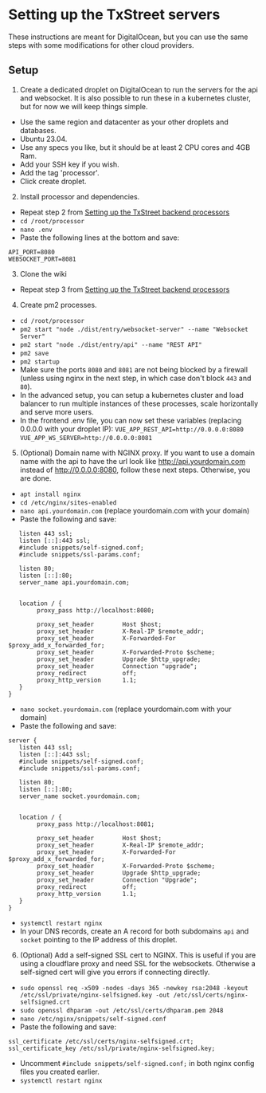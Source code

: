 # Setting up the TxStreet servers

These instructions are meant for DigitalOcean, but you can use the same steps with some modifications for other cloud providers.

## Setup

1. Create a dedicated droplet on DigitalOcean to run the servers for the api and websocket. It is also possible to run these in a kubernetes cluster, but for now we will keep things simple.
- Use the same region and datacenter as your other droplets and databases.
- Ubuntu 23.04.
- Use any specs you like, but it should be at least 2 CPU cores and 4GB Ram.
- Add your SSH key if you wish.
- Add the tag 'processor'.
- Click create droplet.

2. Install processor and dependencies.
- Repeat step 2 from [Setting up the TxStreet backend processors](./Processor.md)
- `cd /root/processor`
- `nano .env`
- Paste the following lines at the bottom and save:
```
API_PORT=8080
WEBSOCKET_PORT=8081
```

3. Clone the wiki
- Repeat step 3 from [Setting up the TxStreet backend processors](./Processor.md)

4. Create pm2 processes.
- `cd /root/processor`
- `pm2 start "node ./dist/entry/websocket-server" --name "Websocket Server"`
- `pm2 start "node ./dist/entry/api" --name "REST API"`
- `pm2 save`
- `pm2 startup`
- Make sure the ports `8080` and `8081` are not being blocked by a firewall (unless using nginx in the next step, in which case don't block `443` and `80`).
- In the advanced setup, you can setup a kubernetes cluster and load balancer to run multiple instances of these processes, scale horizontally and serve more users.
- In the frontend .env file, you can now set these variables (replacing 0.0.0.0 with your droplet IP):
`VUE_APP_REST_API=http://0.0.0.0:8080`
`VUE_APP_WS_SERVER=http://0.0.0.0:8081`


5. (Optional) Domain name with NGINX proxy. If you want to use a domain name with the api to have the url look like http://api.yourdomain.com instead of http://0.0.0.0:8080, follow these next steps. Otherwise, you are done.
- `apt install nginx`
- `cd /etc/nginx/sites-enabled`
- `nano api.yourdomain.com` (replace yourdomain.com with your domain)
- Paste the following and save:
```server {
   listen 443 ssl;
   listen [::]:443 ssl;
   #include snippets/self-signed.conf;
   #include snippets/ssl-params.conf;

   listen 80;
   listen [::]:80;
   server_name api.yourdomain.com;


   location / {
        proxy_pass http://localhost:8080;

        proxy_set_header        Host $host;
        proxy_set_header        X-Real-IP $remote_addr;
        proxy_set_header        X-Forwarded-For $proxy_add_x_forwarded_for;
        proxy_set_header        X-Forwarded-Proto $scheme;
        proxy_set_header        Upgrade $http_upgrade;
        proxy_set_header        Connection "upgrade";
        proxy_redirect          off;
        proxy_http_version      1.1;
   }
}
```
- `nano socket.yourdomain.com` (replace yourdomain.com with your domain)
- Paste the following and save:
```
server {
   listen 443 ssl;
   listen [::]:443 ssl;
   #include snippets/self-signed.conf;
   #include snippets/ssl-params.conf;

   listen 80;
   listen [::]:80;
   server_name socket.yourdomain.com;


   location / {
        proxy_pass http://localhost:8081;

        proxy_set_header        Host $host;
        proxy_set_header        X-Real-IP $remote_addr;
        proxy_set_header        X-Forwarded-For $proxy_add_x_forwarded_for;
        proxy_set_header        X-Forwarded-Proto $scheme;
        proxy_set_header        Upgrade $http_upgrade;
        proxy_set_header        Connection "Upgrade";
        proxy_redirect          off;
        proxy_http_version      1.1;
   }
}
```
- `systemctl restart nginx`
- In your DNS records, create an A record for both subdomains `api` and `socket` pointing to the IP address of this droplet.

6. (Optional) Add a self-signed SSL cert to NGINX. This is useful if you are using a cloudflare proxy and need SSL for the websockets. Otherwise a self-signed cert will give you errors if connecting directly.
- `sudo openssl req -x509 -nodes -days 365 -newkey rsa:2048 -keyout /etc/ssl/private/nginx-selfsigned.key -out /etc/ssl/certs/nginx-selfsigned.crt`
- `sudo openssl dhparam -out /etc/ssl/certs/dhparam.pem 2048`
- `nano /etc/nginx/snippets/self-signed.conf`
- Paste the following and save:
```
ssl_certificate /etc/ssl/certs/nginx-selfsigned.crt;
ssl_certificate_key /etc/ssl/private/nginx-selfsigned.key;
```
- Uncomment `#include snippets/self-signed.conf;` in both nginx config files you created earlier.
- `systemctl restart nginx`